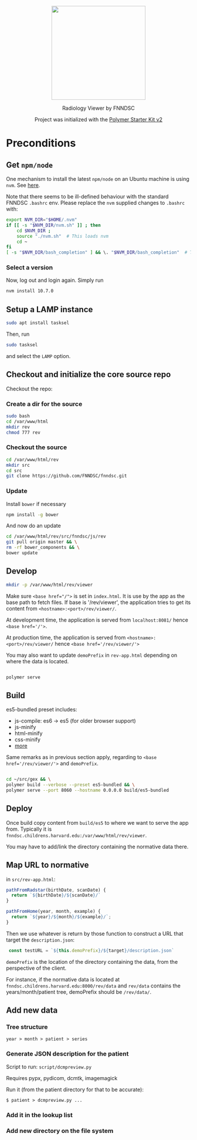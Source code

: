 
<p align="center"><img width="256px" src ="https://user-images.githubusercontent.com/214063/32576569-9cf89f9a-c4d7-11e7-9bd8-9fe838ed2915.png" /></p>

<p align="center">
Radiology Viewer by FNNDSC
</p>

<p align="center">
Project was initialized with the <a href="https://github.com/PolymerElements/polymer-starter-kit">Polymer Starter Kit v2</a>
</p>

# Preconditions

## Get `npm/node`

One mechanism to install the latest `npm/node` on an Ubuntu machine is using `nvm`. See [here](https://www.digitalocean.com/community/tutorials/how-to-install-node-js-on-ubuntu-18-04).

Note that there seems to be ill-defined behaviour with the standard FNNDSC `.bashrc` env. Please replace the `nvm` supplied changes to `.bashrc` with:

```bash
export NVM_DIR="$HOME/.nvm"
if [[ -s "$NVM_DIR/nvm.sh" ]] ; then 
    cd $NVM_DIR ;  
    source "./nvm.sh"  # This loads nvm
    cd ~
fi
[ -s "$NVM_DIR/bash_completion" ] && \. "$NVM_DIR/bash_completion"  # This loads nvm bash_completion
```
### Select a version

Now, log out and login again. Simply run

```bash
nvm install 10.7.0
```
## Setup a LAMP instance

```bash
sudo apt install tasksel
```
Then, run 

```bash
sudo tasksel
```
and select the `LAMP` option.

## Checkout and initialize the core source repo

Checkout the repo:

### Create a dir for the source

```bash
sudo bash
cd /var/www/html
mkdir rev
chmod 777 rev
```

### Checkout the source

```bash
cd /var/www/html/rev
mkdir src
cd src
git clone https://github.com/FNNDSC/fnndsc.git
```
### Update

Install `bower` if necessary

```bash
npm install -g bower
```

And now do an update

``` bash
cd /var/www/html/rev/src/fnndsc/js/rev
git pull origin master && \
rm -rf bower_components && \
bower update
```

## Develop

```bash
mkdir -p /var/www/html/rev/viewer
```

Make sure `<base href="/">` is set in `index.html`.
It is use by the app as the base path to fetch files. If base is '/rev/viewer', the application
tries to get its content from `<hostname>:<port>/rev/viewer/`.

At development time, the application is served from `localhost:8081/` hence `<base href='/'>`.

At production time, the application is served from `<hostname>:<port>/rev/viewer/` hence `<base href='/rev/viewer/'>`

You may also want to update `demoPrefix` in `rev-app.html` depending on where the data is located.

``` bash

polymer serve

```

## Build

es5-bundled preset includes:

* js-compile: es6 -> es5 (for older browser support)
* js-minify
* html-minify
* css-minify
* [more](https://www.polymer-project.org/1.0/docs/tools/polymer-cli)

Same remarks as in previous section apply, regarding to `<base href='/rev/viewer/'>` and `demoPrefix`.

``` bash

cd ~/src/gex && \
polymer build --verbose --preset es5-bundled && \
polymer serve --port 8060 --hostname 0.0.0.0 build/es5-bundled

```

## Deploy

Once build copy content from `build/es5` to where we want to serve the app from. Typically it is `fnndsc.childrens.harvard.edu:/var/www/html/rev/viewer`.

You may have to add/link the directory containing the normative data there.

## Map URL to normative

in `src/rev-app.html`:

```javascript
pathFromRadstar(birthDate, scanDate) {
  return `${birthDate}/${scanDate}/`
}

pathFromHome(year, month, example) {
  return `${year}/${month}/${example}/`;
}
```

Then we use whatever is return by those function to construct a URL that target the `description.json`:

```javascript
 const testURL = `${this.demoPrefix}/${target}/description.json`
```

`demoPrefix` is the location of the directory containing the data, from the perspective of the client.

For instance, if the normative data is located at `fnndsc.childrens.harvard.edu:8000/rev/data` and `rev/data` contains the years/month/patient tree, demoPrefix should be `/rev/data/`.

## Add new data

### Tree structure
`year > month > patient > series`

### Generate JSON description for the patient

Script to run: `script/dcmpreview.py`

Requires pypx, pydicom, dcmtk, imagemagick

Run it (from the patient directory for that to be accurate):
```
$ patient > dcmpreview.py ...
```

### Add it in the lookup list

### Add new directory on the file system
